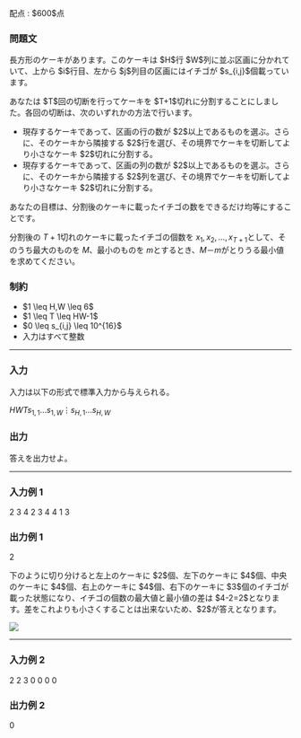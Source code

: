
<div>

<span>

<span>

<p>
配点 : $600$点
</p>

<div>

<section>

### **問題文**

<p>
長方形のケーキがあります。このケーキは $H$行 $W$列に並ぶ区画に分かれていて、上から $i$行目、左から $j$列目の区画にはイチゴが $s_{i,j}$個載っています。
</p>

<p>
あなたは $T$回の切断を行ってケーキを $T+1$切れに分割することにしました。各回の切断は、次のいずれかの方法で行います。
</p>

<ul>

<li>
現存するケーキであって、区画の行の数が $2$以上であるものを選ぶ。さらに、そのケーキから隣接する $2$行を選び、その境界でケーキを切断してより小さなケーキ $2$切れに分割する。
</li>

<li>
現存するケーキであって、区画の列の数が $2$以上であるものを選ぶ。さらに、そのケーキから隣接する $2$列を選び、その境界でケーキを切断してより小さなケーキ $2$切れに分割する。
</li>

</ul>

<p>
あなたの目標は、分割後のケーキに載ったイチゴの数をできるだけ均等にすることです。

分割後の $T+1$切れのケーキに載ったイチゴの個数を $x_1,x_2,\ldots,x_{T+1}$として、そのうち最大のものを $M$、最小のものを $m$とするとき、$M－m$がとりうる最小値を求めてください。
</p>

</section>

</div>

<div>

<section>

### **制約**

<ul>

<li>
$1 \leq H,W \leq 6$
</li>

<li>
$1 \leq T \leq HW-1$
</li>

<li>
$0 \leq s_{i,j} \leq 10^{16}$
</li>

<li>
入力はすべて整数
</li>

</ul>

</section>

</div>

---

<div>

<div>

<section>

### **入力**

<p>
入力は以下の形式で標準入力から与えられる。
</p>

<div>

$H$$W$$T$$s_{1,1}$$\ldots$$s_{1,W}$$\vdots$$s_{H,1}$$\ldots$$s_{H,W}$
</div>

</section>

</div>

<div>

<section>

### **出力**

<p>
答えを出力せよ。
</p>

</section>

</div>

</div>

---

<div>

<section>

### **入力例 1**

<div>

2 3 4
2 3 4
4 1 3

</div>

</section>

</div>

<div>

<section>

### **出力例 1**

<div>

2

</div>

<p>
下のように切り分けると左上のケーキに $2$個、左下のケーキに $4$個、中央のケーキに $4$個、右上のケーキに $4$個、右下のケーキに $3$個のイチゴが載った状態になり、イチゴの個数の最大値と最小値の差は $4-2=2$となります。差をこれよりも小さくすることは出来ないため、$2$が答えとなります。
</p>

<p>

<img src="https://img.atcoder.jp/abc298/6d6a4c5fc7ac2723af8e8b30e48957da.png">

</img>

</p>

</section>

</div>

---

<div>

<section>

### **入力例 2**

<div>

2 2 3
0 0
0 0

</div>

</section>

</div>

<div>

<section>

### **出力例 2**

<div>

0

</div>

</section>

</div>

</span>

</span>

</div>
